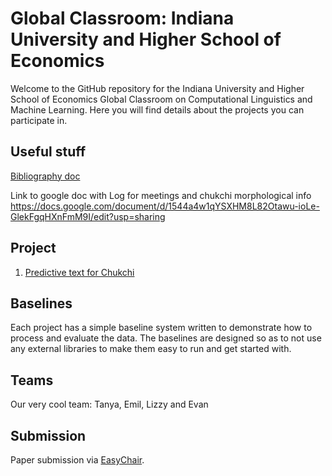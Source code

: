# Global Classroom: Indiana University and Higher School of Economics

Welcome to the GitHub repository for the Indiana University and Higher School of Economics
Global Classroom on Computational Linguistics and Machine Learning. Here you will find details
about the projects you can participate in. 

## Useful stuff
[Bibliography doc](https://docs.google.com/document/d/1VNhn46upyEo8SV8h5fxPcY7bHyT9KsgiZbsLu9Imuzk/edit?usp=sharing)

Link to google doc with Log for meetings and chukchi morphological info
https://docs.google.com/document/d/1544a4w1qYSXHM8L82Otawu-ioLe-GlekFgqHXnFmM9I/edit?usp=sharing 

## Project
1. [Predictive text for Chukchi](chukchi/)

## Baselines

Each project has a simple baseline system written to demonstrate how to process and evaluate
the data. The baselines are designed so as to not use any external libraries to make them easy
to run and get started with. 

## Teams

Our very cool team: Tanya, Emil, Lizzy and Evan

## Submission

Paper submission via [EasyChair](https://easychair.org/conferences/?conf=ling545gc). 
